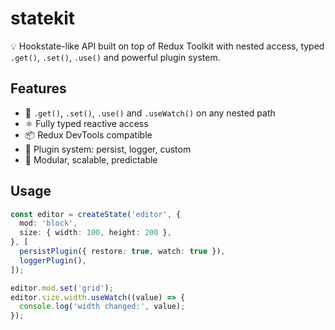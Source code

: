 # statekit

💡 Hookstate-like API built on top of Redux Toolkit with nested access, typed `.get()`, `.set()`, `.use()` and powerful plugin system.

## Features

- 🔁 `.get()`, `.set()`, `.use()` and `.useWatch()` on any nested path
- ⚛️ Fully typed reactive access
- 📦 Redux DevTools compatible
- 🔌 Plugin system: persist, logger, custom
- 🧩 Modular, scalable, predictable

## Usage

```ts
const editor = createState('editor', {
  mod: 'block',
  size: { width: 100, height: 200 },
}, [
  persistPlugin({ restore: true, watch: true }),
  loggerPlugin(),
]);

editor.mod.set('grid');
editor.size.width.useWatch((value) => {
  console.log('width changed:', value);
});